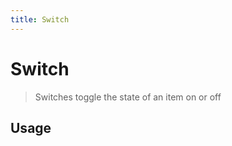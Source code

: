 ```yaml
---
title: Switch
---
```


# Switch

> Switches toggle the state of an item on or off

## Usage

<usage name="switch"></usage>
